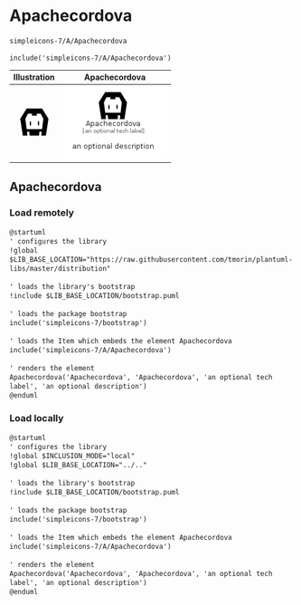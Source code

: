 # Apachecordova


```text
simpleicons-7/A/Apachecordova
```

```text
include('simpleicons-7/A/Apachecordova')
```



| Illustration | Apachecordova |
| :---: | :---: |
| ![illustration for Illustration](../../simpleicons-7/A/Apachecordova.png) | ![illustration for Apachecordova](../../simpleicons-7/A/Apachecordova.Local.png) |




## Apachecordova

### Load remotely
```plantuml
@startuml
' configures the library
!global $LIB_BASE_LOCATION="https://raw.githubusercontent.com/tmorin/plantuml-libs/master/distribution"

' loads the library's bootstrap
!include $LIB_BASE_LOCATION/bootstrap.puml

' loads the package bootstrap
include('simpleicons-7/bootstrap')

' loads the Item which embeds the element Apachecordova
include('simpleicons-7/A/Apachecordova')

' renders the element
Apachecordova('Apachecordova', 'Apachecordova', 'an optional tech label', 'an optional description')
@enduml
```

### Load locally
```plantuml
@startuml
' configures the library
!global $INCLUSION_MODE="local"
!global $LIB_BASE_LOCATION="../.."

' loads the library's bootstrap
!include $LIB_BASE_LOCATION/bootstrap.puml

' loads the package bootstrap
include('simpleicons-7/bootstrap')

' loads the Item which embeds the element Apachecordova
include('simpleicons-7/A/Apachecordova')

' renders the element
Apachecordova('Apachecordova', 'Apachecordova', 'an optional tech label', 'an optional description')
@enduml
```

